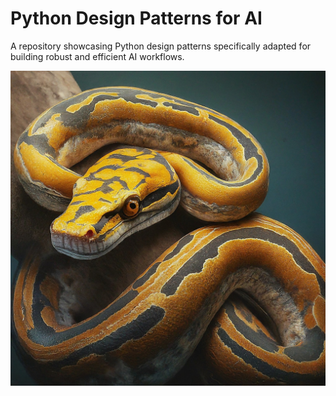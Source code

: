 # Python Design Patterns for AI

A repository showcasing Python design patterns specifically adapted for building robust and efficient AI workflows.


![Python Design Patterns](./img/python-design-patterns-for-ai.png)
